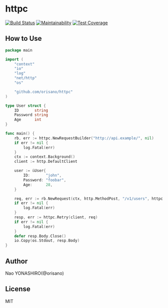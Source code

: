# httpc
[![Build Status](https://travis-ci.org/orisano/httpc.svg?branch=master)](https://travis-ci.org/orisano/httpc)
[![Maintainability](https://api.codeclimate.com/v1/badges/2c91b8e3d8b367c2400c/maintainability)](https://codeclimate.com/github/orisano/httpc/maintainability)
[![Test Coverage](https://api.codeclimate.com/v1/badges/2c91b8e3d8b367c2400c/test_coverage)](https://codeclimate.com/github/orisano/httpc/test_coverage)

## How to Use
```go
package main

import (
	"context"
	"io"
	"log"
	"net/http"
	"os"

	"github.com/orisano/httpc"
)

type User struct {
	ID       string
	Password string
	Age      int
}

func main() {
	rb, err := httpc.NewRequestBuilder("http://api.example/", nil)
	if err != nil {
		log.Fatal(err)
	}
	ctx := context.Background()
	client := http.DefaultClient

	user := &User{
		ID:       "john",
		Password: "foobar",
		Age:      28,
	}

	req, err := rb.NewRequest(ctx, http.MethodPost, "/v1/users", httpc.WithJSON(user))
	if err != nil {
		log.Fatal(err)
	}
	resp, err := httpc.Retry(client, req)
	if err != nil {
		log.Fatal(err)
	}
	defer resp.Body.Close()
	io.Copy(os.Stdout, resp.Body)
}
```

## Author
Nao YONASHIRO(@orisano)

## License
MIT
